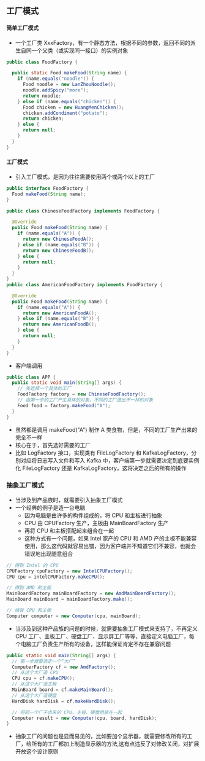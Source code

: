 ## 工厂模式

#### 简单工厂模式

- 一个工厂类 XxxFactory，有一个静态方法，根据不同的参数，返回不同的派生自同一个父类（或实现同一接口）的实例对象

```java
public class FoodFactory {

  public static Food makeFood(String name) {
    if (name.equals("noodle")) {
      Food noodle = new LanZhouNoodle();
      noodle.addSpicy("more");
      return noodle;
    } else if (name.equals("chicken")) {
      Food chicken = new HuangMenChicken();
      chicken.addCondiment("potato");
      return chicken;
    } else {
      return null;
    }
  }
}
```



#### 工厂模式

- 引入工厂模式，是因为往往需要使用两个或两个以上的工厂

```java
public interface FoodFactory {
  Food makeFood(String name);
}

public class ChineseFoodFactory implements FoodFactory {

  @Override
  public Food makeFood(String name) {
    if (name.equals("A")) {
      return new ChineseFoodA();
    } else if (name.equals("B")) {
      return new ChineseFoodB();
    } else {
      return null;
    }
  }
}
public class AmericanFoodFactory implements FoodFactory {

  @Override
  public Food makeFood(String name) {
    if (name.equals("A")) {
      return new AmericanFoodA();
    } else if (name.equals("B")) {
      return new AmericanFoodB();
    } else {
      return null;
    }
  }
}
```

- 客户端调用

```java
public class APP {
  public static void main(String[] args) {
    // 先选择一个具体的工厂
    FoodFactory factory = new ChineseFoodFactory();
    // 由第一步的工厂产生具体的对象，不同的工厂造出不一样的对象
    Food food = factory.makeFood("A");
  }
}
```

- 虽然都是调用 makeFood("A")  制作 A 类食物，但是，不同的工厂生产出来的完全不一样
- 核心在于，首先选好需要的工厂
- 比如  LogFactory 接口，实现类有 FileLogFactory 和 KafkaLogFactory，分别对应将日志写入文件和写入 Kafka 中，客户端第一步就需要决定到底要实例化 FileLogFactory 还是 KafkaLogFactory，这将决定之后的所有的操作



### 抽象工厂模式

- 当涉及到产品族时，就需要引入抽象工厂模式
- 一个经典的例子是造一台电脑
  - 因为电脑是由许多的构件组成的，将 CPU 和主板进行抽象
  - CPU 由 CPUFactory 生产，主板由 MainBoardFactory 生产
  - 再将 CPU 和主板搭配起来组合在一起
  - 这种方式有一个问题，如果 Intel 家产的 CPU 和 AMD 产的主板不能兼容使用，那么这代码就容易出错，因为客户端并不知道它们不兼容，也就会错误地出现随意组合

```java
// 得到 Intel 的 CPU
CPUFactory cpuFactory = new IntelCPUFactory();
CPU cpu = intelCPUFactory.makeCPU();

// 得到 AMD 的主板
MainBoardFactory mainBoardFactory = new AmdMainBoardFactory();
MainBoard mainBoard = mainBoardFactory.make();

// 组装 CPU 和主板
Computer computer = new Computer(cpu, mainBoard);
```

- 当涉及到这种产品族的问题的时候，就需要抽象工厂模式来支持了，不再定义 CPU 工厂、主板工厂、硬盘工厂、显示屏工厂等等，直接定义电脑工厂，每个电脑工厂负责生产所有的设备，这样能保证肯定不存在兼容问题

```java
public static void main(String[] args) {
  // 第一步就要选定一个“大厂”
  ComputerFactory cf = new AmdFactory();
  // 从这个大厂造 CPU
  CPU cpu = cf.makeCPU();
  // 从这个大厂造主板
  MainBoard board = cf.makeMainBoard();
  // 从这个大厂造硬盘
  HardDisk hardDisk = cf.makeHardDisk();

  // 将同一个厂子出来的 CPU、主板、硬盘组装在一起
  Computer result = new Computer(cpu, board, hardDisk);
}
```

- 抽象工厂的问题也是显而易见的，比如要加个显示器，就需要修改所有的工厂，给所有的工厂都加上制造显示器的方法,这有点违反了对修改关闭，对扩展开放这个设计原则